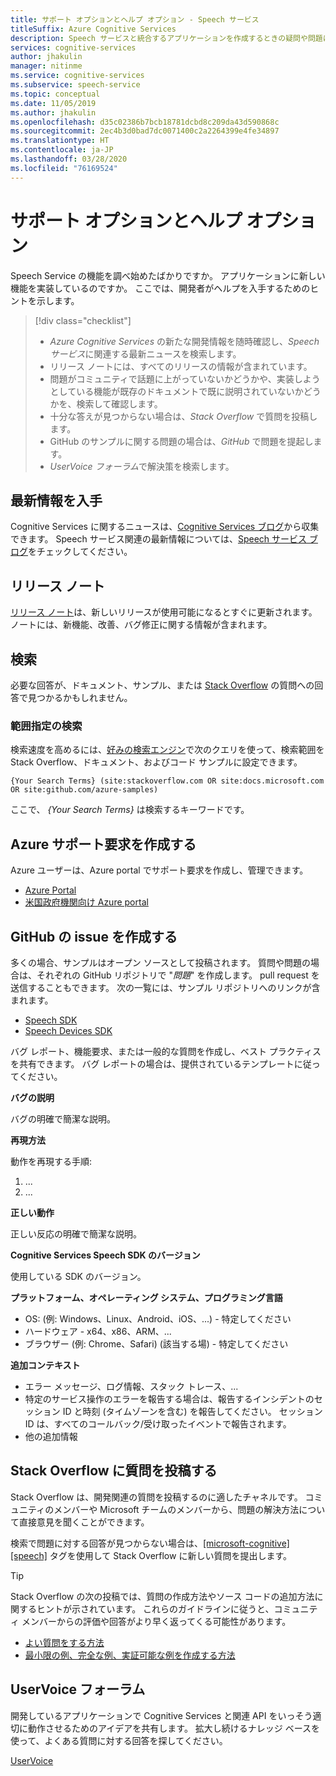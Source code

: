 ```yaml
---
title: サポート オプションとヘルプ オプション - Speech サービス
titleSuffix: Azure Cognitive Services
description: Speech サービスと統合するアプリケーションを作成するときの疑問や問題に対するヘルプやサポートを入手する方法について説明します
services: cognitive-services
author: jhakulin
manager: nitinme
ms.service: cognitive-services
ms.subservice: speech-service
ms.topic: conceptual
ms.date: 11/05/2019
ms.author: jhakulin
ms.openlocfilehash: d35c02386b7bcb18781dcbd8c209da43d590868c
ms.sourcegitcommit: 2ec4b3d0bad7dc0071400c2a2264399e4fe34897
ms.translationtype: HT
ms.contentlocale: ja-JP
ms.lasthandoff: 03/28/2020
ms.locfileid: "76169524"
---
```

# <a name="support-and-help-options"></a>サポート オプションとヘルプ オプション

Speech Service の機能を調べ始めたばかりですか。 アプリケーションに新しい機能を実装しているのですか。 ここでは、開発者がヘルプを入手するためのヒントを示します。

> [!div class="checklist"]
> * *Azure Cognitive Services* の新たな開発情報を随時確認し、*Speech サービス*に関連する最新ニュースを検索します。
> * リリース ノートには、すべてのリリースの情報が含まれています。
> * 問題がコミュニティで話題に上がっていないかどうかや、実装しようとしている機能が既存のドキュメントで既に説明されていないかどうかを、検索して確認します。
> * 十分な答えが見つからない場合は、*Stack Overflow* で質問を投稿します。
> * GitHub のサンプルに関する問題の場合は、*GitHub* で問題を提起します。
> * *UserVoice フォーラム*で解決策を検索します。

## <a name="stay-informed"></a>最新情報を入手

Cognitive Services に関するニュースは、[Cognitive Services ブログ](https://azure.microsoft.com/blog/topics/cognitive-services/)から収集できます。 Speech サービス関連の最新情報については、[Speech サービス ブログ](https://azure.microsoft.com/blog/tag/speech-service/)をチェックしてください。

## <a name="release-notes"></a>リリース ノート

[リリース ノート](https://aka.ms/csspeech/whatsnew)は、新しいリリースが使用可能になるとすぐに更新されます。 ノートには、新機能、改善、バグ修正に関する情報が含まれます。

## <a name="search"></a>検索

必要な回答が、ドキュメント、サンプル、または [Stack Overflow](https://www.stackoverflow.com) の質問への回答で見つかるかもしれません。

### <a name="scoped-search"></a>範囲指定の検索

検索速度を高めるには、[好みの検索エンジン](https://bing.com)で次のクエリを使って、検索範囲を Stack Overflow、ドキュメント、およびコード サンプルに設定できます。

```
{Your Search Terms} (site:stackoverflow.com OR site:docs.microsoft.com OR site:github.com/azure-samples)
```

ここで、 *{Your Search Terms}* は検索するキーワードです。

## <a name="create-an-azure-support-request"></a>Azure サポート要求を作成する

Azure ユーザーは、Azure portal でサポート要求を作成し、管理できます。

* [Azure Portal](https://ms.portal.azure.com/#blade/Microsoft_Azure_Support/HelpAndSupportBlade/overview)
* [米国政府機関向け Azure portal](https://portal.azure.us)

## <a name="create-a-github-issue"></a>GitHub の issue を作成する

多くの場合、サンプルはオープン ソースとして投稿されます。 質問や問題の場合は、それぞれの GitHub リポジトリで "*問題*" を作成します。 pull request を送信することもできます。 次の一覧には、サンプル リポジトリへのリンクが含まれます。

* [Speech SDK](https://github.com/Azure-Samples/cognitive-services-speech-sdk/issues)
* [Speech Devices SDK](https://github.com/Azure-Samples/Cognitive-Services-Speech-Devices-SDK/issues)

バグ レポート、機能要求、または一般的な質問を作成し、ベスト プラクティスを共有できます。 バグ レポートの場合は、提供されているテンプレートに従ってください。

**バグの説明**

バグの明確で簡潔な説明。

**再現方法**

動作を再現する手順:
1. ...
2. ...

**正しい動作**

正しい反応の明確で簡潔な説明。

**Cognitive Services Speech SDK のバージョン**

使用している SDK のバージョン。

**プラットフォーム、オペレーティング システム、プログラミング言語**

 - OS: (例: Windows、Linux、Android、iOS、...) - 特定してください
 - ハードウェア - x64、x86、ARM、...
 - ブラウザー (例: Chrome、Safari) (該当する場) - 特定してください

**追加コンテキスト**

 - エラー メッセージ、ログ情報、スタック トレース、...
 - 特定のサービス操作のエラーを報告する場合は、報告するインシデントのセッション ID と時刻 (タイムゾーンを含む) を報告してください。 セッション ID は、すべてのコールバック/受け取ったイベントで報告されます。
 - 他の追加情報

## <a name="post-a-question-to-stack-overflow"></a>Stack Overflow に質問を投稿する

Stack Overflow は、開発関連の質問を投稿するのに適したチャネルです。 コミュニティのメンバーや Microsoft チームのメンバーから、問題の解決方法について直接意見を聞くことができます。

検索で問題に対する回答が見つからない場合は、[\[microsoft-cognitive\]\[speech\]](https://stackoverflow.com/questions/tagged/microsoft-cognitive+speech) タグを使用して Stack Overflow に新しい質問を提出します。

> [!TIP]
> Stack Overflow の次の投稿では、質問の作成方法やソース コードの追加方法に関するヒントが示されています。 これらのガイドラインに従うと、コミュニティ メンバーからの評価や回答がより早く返ってくる可能性があります。  
> * [よい質問をする方法](https://stackoverflow.com/help/how-to-ask)
> * [最小限の例、完全な例、実証可能な例を作成する方法](https://stackoverflow.com/help/mcve)

## <a name="uservoice-forum"></a>UserVoice フォーラム

開発しているアプリケーションで Cognitive Services と関連 API をいっそう適切に動作させるためのアイデアを共有します。 拡大し続けるナレッジ ベースを使って、よくある質問に対する回答を探してください。

[UserVoice](https://cognitive.uservoice.com/)

